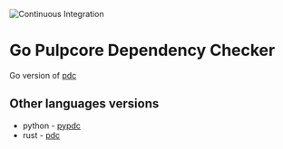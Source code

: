 ![Continuous Integration](https://github.com/fao89/gopdc/workflows/Continuous%20Integration/badge.svg)

# Go Pulpcore Dependency Checker

Go version of [pdc](https://github.com/fao89/pdc)

## Other languages versions
* python - [pypdc](https://github.com/fao89/pypdc)
* rust - [pdc](https://github.com/fao89/pdc)

